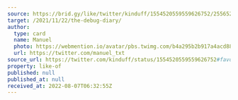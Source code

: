 ```yaml
---
source: https://brid.gy/like/twitter/kinduff/1554520559559626752/2556529946
target: /2021/11/22/the-debug-diary/
author:
  type: card
  name: Manuel
  photo: https://webmention.io/avatar/pbs.twimg.com/b4a295b2b917a4acd88570bdb32a9909d9d63e166ceb94a4c72479fb38ef8d89.jpg
  url: https://twitter.com/manuel_txt
source_url: https://twitter.com/kinduff/status/1554520559559626752#favorited-by-2556529946
property: like-of
published: null
published_at: null
received_at: 2022-08-07T06:32:55Z
---
```


